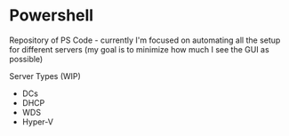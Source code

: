 # Powershell


Repository of PS Code - currently I'm focused on automating all the setup for different servers (my goal is to minimize how much I see the GUI as possible) 

Server Types (WIP)
 - DCs
 - DHCP
 - WDS 
 - Hyper-V

